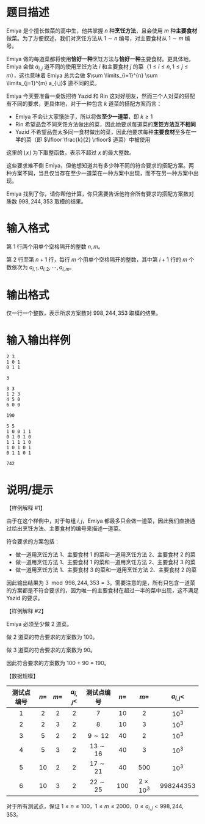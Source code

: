# 题目描述

Emiya 是个擅长做菜的高中生，他共掌握 $n$ 种**烹饪方法**，且会使用 $m$ 种**主要食材**做菜。为了方便叙述，我们对烹饪方法从 $1 \sim n$ 编号，对主要食材从 $1 \sim m$ 编号。

Emiya 做的每道菜都将使用**恰好一种**烹饪方法与**恰好一种**主要食材。更具体地，Emiya 会做 $a_{i,j}$ 道不同的使用烹饪方法 $i$ 和主要食材 $j$ 的菜（$1 \leq i \leq n, 1 \leq j \leq m$），这也意味着 Emiya 总共会做 $\sum \limits_{i=1}^{n} \sum \limits_{j=1}^{m} a_{i,j}$ 道不同的菜。

Emiya 今天要准备一桌饭招待 Yazid 和 Rin 这对好朋友，然而三个人对菜的搭配有不同的要求，更具体地，对于一种包含 $k$ 道菜的搭配方案而言：

* Emiya 不会让大家饿肚子，所以将做**至少一道菜**，即 $k \geq 1$
* Rin 希望品尝不同烹饪方法做出的菜，因此她要求每道菜的**烹饪方法互不相同**
* Yazid 不希望品尝太多同一食材做出的菜，因此他要求每种**主要食材**至多在**一半**的菜（即 $\lfloor \frac{k}{2} \rfloor$ 道菜）中被使用

这里的 $\lfloor x \rfloor$ 为下取整函数，表示不超过 $x$ 的最大整数。

这些要求难不倒 Emiya，但他想知道共有多少种不同的符合要求的搭配方案。两种方案不同，当且仅当存在至少一道菜在一种方案中出现，而不在另一种方案中出现。

Emiya 找到了你，请你帮他计算，你只需要告诉他符合所有要求的搭配方案数对质数 $998,244,353$ 取模的结果。

# 输入格式

第 1 行两个用单个空格隔开的整数 $n,m$。

第 2 行至第 $n + 1$ 行，每行 $m$ 个用单个空格隔开的整数，其中第 $i + 1$ 行的 $m$ 个数依次为 $a_{i,1}, a_{i,2}, \cdots, a_{i,m}$。

# 输出格式

仅一行一个整数，表示所求方案数对 $998,244,353$ 取模的结果。

# 输入输出样例

```input1
2 3
1 0 1
0 1 1
```

```output1
3
```

```input2
3 3
1 2 3
4 5 0
6 0 0
```

```output2
190
```

```input3
5 5
1 0 0 1 1
0 1 0 1 0
1 1 1 1 0
1 0 1 0 1
0 1 1 0 1
```

```output3
742
```

# 说明/提示

【样例解释 #1】

由于在这个样例中，对于每组 $i, j$，Emiya 都最多只会做一道菜，因此我们直接通过给出烹饪方法、主要食材的编号来描述一道菜。

符合要求的方案包括：

* 做一道用烹饪方法 1、主要食材 1 的菜和一道用烹饪方法 2、主要食材 2 的菜
* 做一道用烹饪方法 1、主要食材 1 的菜和一道用烹饪方法 2、主要食材 3 的菜
* 做一道用烹饪方法 1、主要食材 3 的菜和一道用烹饪方法 2、主要食材 2 的菜

因此输出结果为 $3 \mod 998,244,353 = 3$。需要注意的是，所有只包含一道菜的方案都是不符合要求的，因为唯一的主要食材在超过一半的菜中出现，这不满足 Yazid 的要求。

【样例解释 #2】

Emiya 必须至少做 2 道菜。

做 2 道菜的符合要求的方案数为 100。

做 3 道菜的符合要求的方案数为 90。

因此符合要求的方案数为 100 + 90 = 190。

【数据规模】

| 测试点编号 | $n=$  | $m=$  | $a_{i,j}<$ |  测试点编号  | $n=$  |       $m=$        | $a_{i,j}<$  |
| :--------: | :---: | :---: | :--------: | :----------: | :---: | :---------------: | :---------: |
|    $1$     |  $2$  |  $2$  |    $2$     |     $7$      | $10$  |        $2$        |  ${10}^3$   |
|    $2$     |  $2$  |  $3$  |    $2$     |     $8$      | $10$  |        $3$        |  ${10}^3$   |
|    $3$     |  $5$  |  $2$  |    $2$     | $9 \sim 12$  | $40$  |        $2$        |  ${10}^3$   |
|    $4$     |  $5$  |  $3$  |    $2$     | $13 \sim 16$ | $40$  |        $3$        |  ${10}^3$   |
|    $5$     | $10$  |  $2$  |    $2$     | $17 \sim 21$ | $40$  |       $500$       |  ${10}^3$   |
|    $6$     | $10$  |  $3$  |    $2$     | $22 \sim 25$ | $100$ | $2 \times {10}^3$ | $998244353$ |

对于所有测试点，保证 $1 \leq n \leq 100$，$1 \leq m \leq 2000$，$0 \leq a_{i,j} \lt 998,244,353$。
